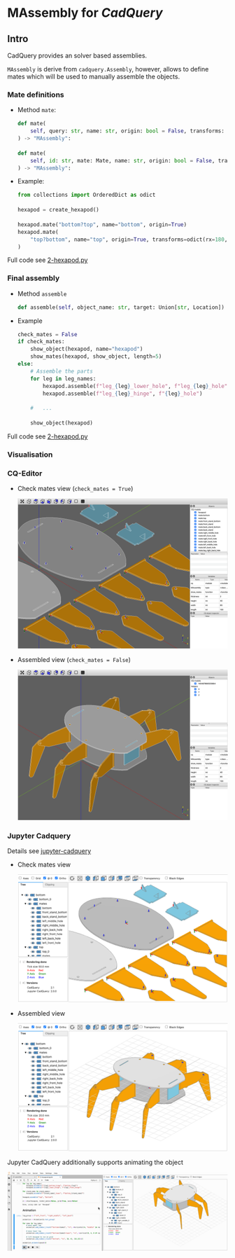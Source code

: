 # MAssembly for *CadQuery*

## Intro

CadQuery provides an solver based assemblies.

`MAssembly` is derive from `cadquery.Assembly`, however, allows to define mates which will be used to manually assemble the objects.

### Mate definitions

- Method `mate`:

    ```python
    def mate(
        self, query: str, name: str, origin: bool = False, transforms: Union[Dict, OrderedDict] = None
    ) -> "MAssembly":

    def mate(
        self, id: str, mate: Mate, name: str, origin: bool = False, transforms: Union[Dict, OrderedDict] = None
    ) -> "MAssembly":
    ```

- Example:

    ```python
    from collections import OrderedDict as odict

    hexapod = create_hexapod()

    hexapod.mate("bottom?top", name="bottom", origin=True)
    hexapod.mate(
        "top?bottom", name="top", origin=True, transforms=odict(rx=180, tz=-(height + 2 * tol))
    )
    ```

Full code see [2-hexapod.py](./examples/cq-editor/2-hexapod.py)

### Final assembly

- Method `assemble`

    ```python
    def assemble(self, object_name: str, target: Union[str, Location]) -> Optional["MAssembly"]:
    ```

- Example

    ```python
    check_mates = False
    if check_mates:
        show_object(hexapod, name="hexapod")
        show_mates(hexapod, show_object, length=5)
    else:
        # Assemble the parts
        for leg in leg_names:
            hexapod.assemble(f"leg_{leg}_lower_hole", f"leg_{leg}_hole")
            hexapod.assemble(f"leg_{leg}_hinge", f"{leg}_hole")
        
        #   ...

        show_object(hexapod)
    ```

Full code see [2-hexapod.py](./examples/cq-editor/2-hexapod.py)

### Visualisation

### CQ-Editor

- Check mates view (`check_mates = True`)

    ![cq-editor-mates](./screenshots/cq-editor-mates.png)

- Assembled view (`check_mates = False`)

    ![cq-editor-assembled](./screenshots/cq-editor-assembled.png)

### Jupyter Cadquery

Details see [jupyter-cadquery](https://github.com/bernhard-42/jupyter-cadquery)

- Check mates view
    
    ![jupyter-cadquery-mates](./screenshots/jupyter-cadquery-mates.png)

- Assembled view 

    ![jupyter-cadquery-assembled](./screenshots/jupyter-cadquery-assembled.png)

Jupyter CadQuery additionally supports animating the object

![hexapod-crawling](screenshots/hexapod-crawling.gif)